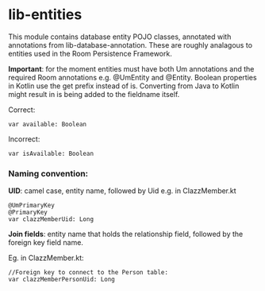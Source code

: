 # lib-entities

This module contains database entity POJO classes, annotated with
annotations from lib-database-annotation. These are roughly analagous
to entities used in the Room Persistence Framework.

__Important__: for the moment entities must have both Um annotations and 
the required Room annotations e.g. @UmEntity and @Entity. Boolean 
properties in Kotlin use the get prefix instead of is. Converting 
from Java to Kotlin might result in is being added to the fieldname
itself.

Correct:
```
var available: Boolean
```
Incorrect:
```
var isAvailable: Boolean
```


### Naming convention:

**UID**: camel case, entity name, followed by Uid
e.g. in ClazzMember.kt
```
@UmPrimaryKey
@PrimaryKey
var clazzMemberUid: Long
```

**Join fields**: entity name that holds the relationship field, followed by the foreign key field name.

Eg. in ClazzMember.kt:

```
//Foreign key to connect to the Person table:
var clazzMemberPersonUid: Long
```

